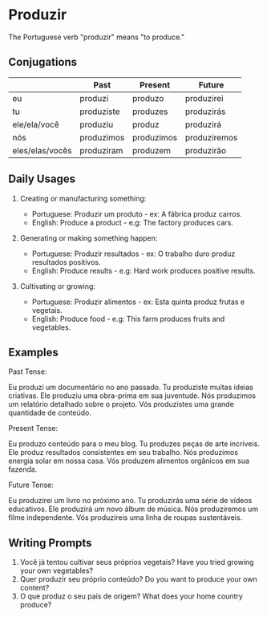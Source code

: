 # Produzir

The Portuguese verb "produzir" means "to produce."

## Conjugations

|                 | Past       | Present    | Future       |
| --------------- | ---------- | ---------- | ------------ |
| eu              | produzi    | produzo    | produzirei   |
| tu              | produziste | produzes   | produzirás   |
| ele/ela/você    | produziu   | produz     | produzirá    |
| nós             | produzimos | produzimos | produziremos |
| eles/elas/vocês | produziram | produzem   | produzirão   |

## Daily Usages

1. Creating or manufacturing something:

   - Portuguese: Produzir um produto - ex: A fábrica produz carros.
   - English: Produce a product - e.g: The factory produces cars.

2. Generating or making something happen:

   - Portuguese: Produzir resultados - ex: O trabalho duro produz resultados positivos.
   - English: Produce results - e.g: Hard work produces positive results.

3. Cultivating or growing:

   - Portuguese: Produzir alimentos - ex: Esta quinta produz frutas e vegetais.
   - English: Produce food - e.g: This farm produces fruits and vegetables.

## Examples

Past Tense:

Eu produzi um documentário no ano passado.
Tu produziste muitas ideias criativas.
Ele produziu uma obra-prima em sua juventude.
Nós produzimos um relatório detalhado sobre o projeto.
Vós produzistes uma grande quantidade de conteúdo.

Present Tense:

Eu produzo conteúdo para o meu blog.
Tu produzes peças de arte incríveis.
Ele produz resultados consistentes em seu trabalho.
Nós produzimos energia solar em nossa casa.
Vós produzem alimentos orgânicos em sua fazenda.

Future Tense:

Eu produzirei um livro no próximo ano.
Tu produzirás uma série de vídeos educativos.
Ele produzirá um novo álbum de música.
Nós produziremos um filme independente.
Vós produzireis uma linha de roupas sustentáveis.

## Writing Prompts

1. Você já tentou cultivar seus próprios vegetais? Have you tried growing your own vegetables?
2. Quer produzir seu próprio conteúdo? Do you want to produce your own content?
3. O que produz o seu país de origem? What does your home country produce?
